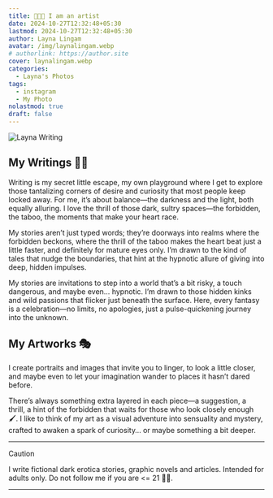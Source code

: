 ```yaml
---
title: 👩🏻‍🎨 I am an artist
date: 2024-10-27T12:32:48+05:30
lastmod: 2024-10-27T12:32:48+05:30
author: Layna Lingam
avatar: /img/laynalingam.webp
# authorlink: https://author.site
cover: laynalingam.webp
categories:
  - Layna's Photos
tags:
  - instagram
  - My Photo
nolastmod: true
draft: false
---
```


![Layna Writing](/img/layna_write.png)

## My Writings ✍🏻

Writing is my secret little escape, my own playground where I get to explore those tantalizing corners of desire and curiosity that most people keep locked away. For me, it’s about balance—the darkness and the light, both equally alluring. I love the thrill of those dark, sultry spaces—the forbidden, the taboo, the moments that make your heart race.

My stories aren’t just typed words; they’re doorways into realms where the forbidden beckons, where the thrill of the taboo makes the heart beat just a little faster, and definitely for mature eyes only. I’m drawn to the kind of tales that nudge the boundaries, that hint at the hypnotic allure of giving into deep, hidden impulses.

My stories are invitations to step into a world that’s a bit risky, a touch dangerous, and maybe even… hypnotic. I’m drawn to those hidden kinks and wild passions that flicker just beneath the surface. Here, every fantasy is a celebration—no limits, no apologies, just a pulse-quickening journey into the unknown.

## My Artworks 🎭

I create portraits and images that invite you to linger, to look a little closer, and maybe even to let your imagination wander to places it hasn’t dared before.

There’s always something extra layered in each piece—a suggestion, a thrill, a hint of the forbidden that waits for those who look closely enough 🖌️. I like to think of my art as a visual adventure into sensuality and mystery, crafted to awaken a spark of curiosity… or maybe something a bit deeper.

---

> [!CAUTION]
> I write fictional dark erotica stories, graphic novels and articles. Intended for adults only. Do not follow me if you are <= 21 👶🏻.

---
